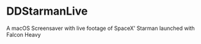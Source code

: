 # DDStarmanLive
A macOS Screensaver with live footage of SpaceX' Starman launched with Falcon Heavy

